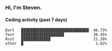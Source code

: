 ### Hi, I'm Steven.

#### Coding activity (past 7 days)
```
Dart   ▓▓▓▓▓▓▓▓▓▓▓▓▓▓▓▓▓▓▓▓▓▓▓▓▓▓▓▓▓▓  46.73%
Text   ▓▓▓▓▓▓▓▓▓▓▓▓▓▓▓▓▓▓▓             30.45%
Rust   ▓▓▓▓▓▓▓▓▓▓▓▓▓                   21.20%
other  ▓                                1.62%
```
